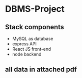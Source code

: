 # DBMS-Project

## Stack components
* MySQL as database
* express API
* React JS front-end
* node backend

## all data in attached pdf